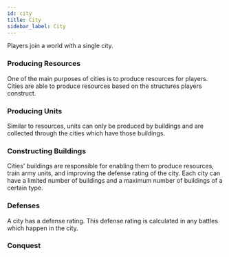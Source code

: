 ```yaml
---
id: city
title: City
sidebar_label: City
---
```


Players join a world with a single city.

### Producing Resources

One of the main purposes of cities is to produce resources for players. Cities are able to produce resources based on the structures players construct. 

### Producing Units

Similar to resources, units can only be produced by buildings and are collected through the cities which have those buildings.

### Constructing Buildings

Cities' buildings are responsible for enabling them to produce resources, train army units, and improving the defense rating of the city. Each city can have a limited number of buildings and a maximum number of buildings of a certain type.

### Defenses

A city has a defense rating. This defense rating is calculated in any battles which happen in the city.

### Conquest
